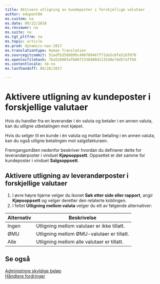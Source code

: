 ```yaml
---
title: Aktivere utligning av kundeposter i forskjellige valutaer
author: edupont04
ms.custom: na
ms.date: 09/22/2016
ms.reviewer: na
ms.suite: na
ms.tgt_pltfrm: na
ms.topic: article
ms.prod: dynamics-nav-2017
ms.translationtype: Human Translation
ms.sourcegitcommit: 51adfb3588099c496f0946ff71da5c6fe518f070
ms.openlocfilehash: 7ba526003afb06f2338400d213540e7dd57affb0
ms.contentlocale: nb-no
ms.lasthandoff: 06/26/2017

---
```


# <a name="how-to-enable-application-of-ledger-entries-in-different-currencies"></a>Aktivere utligning av kundeposter i forskjellige valutaer
Hvis du handler fra en leverandør i én valuta og betaler i en annen valuta, kan du utligne utbetalingen mot kjøpet.

Hvis du selger til en kunde i én valuta og mottar betaling i en annen valuta, kan du også utligne betalingen mot salgsfakturaen.

Fremgangsmåten nedenfor beskriver hvordan du definerer dette for leverandørposter i vinduet **Kjøpsoppsett**. Oppsettet er det samme for kundeposter i vinduet **Salgsoppsett**.

## <a name="to-enable-application-of-vendor-ledger-entries-in-different-currencies"></a>Aktivere utligning av leverandørposter i forskjellige valutaer
1. I øvre høyre hjørne velger du ikonet **Søk etter side eller rapport**, angir **Kjøpsoppsett** og velger deretter den relaterte koblingen.
2. I feltet **Utligning mellom valuta** velger du ett av følgende alternativer:

|Alternativ |Beskrivelse |
|-------|------------|
|Ingen|Utligning mellom valutaer er ikke tillatt.|
|ØMU|Utligning mellom ØMU-valutaer er tillatt.|
|Alle|Utligning mellom alle valutaer er tillatt.

## <a name="see-also"></a>Se også  
[Administrere skyldige beløp](payables-manage-payables.md)  
[Håndtere fordringer](receivables-manage-receivables.md)

